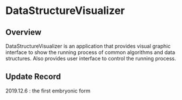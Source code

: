 # DataStructureVisualizer

## Overview

DataStructureVisualizer is an application that provides visual graphic interface to show the running process of common algorithms and data structures. Also provides user interface to control the running process.

## Update Record

2019.12.6 : the first embryonic form